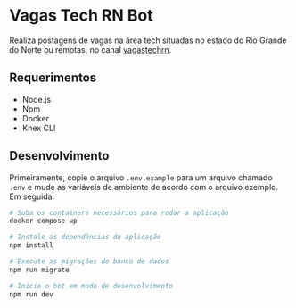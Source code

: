 # Vagas Tech RN Bot

Realiza postagens de vagas na área tech situadas no estado do Rio Grande do Norte ou remotas, no canal [vagastechrn](https://t.me/s/vagastechrn).

## Requerimentos

- Node.js
- Npm
- Docker
- Knex CLI

## Desenvolvimento

Primeiramente, copie o arquivo `.env.example` para um arquivo chamado `.env` e mude as variáveis de ambiente de acordo com o arquivo exemplo. Em seguida:

```sh
# Suba os containers necessários para rodar a aplicação
docker-compose up

# Instale as dependências da aplicação
npm install

# Execute as migrações do banco de dados
npm run migrate

# Inicie o bot em modo de desenvolvimento
npm run dev
```
